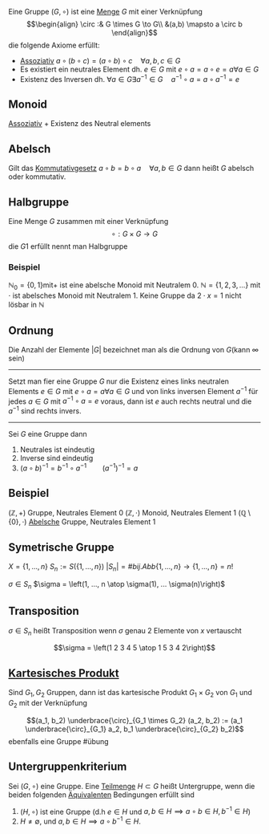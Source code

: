 Eine Gruppe $(G, \circ)$ ist eine [Menge](Mengen.md) $G$ mit einer Verknüpfung
$$\begin{align}
\circ :& G \times G \to G\\
&(a,b) \mapsto a \circ b
\end{align}$$
die folgende Axiome erfüllt:

- [Assoziativ](Assoziativgesetz.md) $a \circ (b \circ c) = (a\circ b) \circ c \quad \forall a, b, c  \in G$
- Es existiert ein neutrales Element dh. $e \in G$ mit $e \circ a = a\circ e =a \forall a \in G$
- Existenz des Inversen dh. $\forall a \in G \exists a^{-1} \in G\quad a^{-1} \circ a = a \circ a^{-1} = e$

## Monoid
[Assoziativ](Assoziativgesetz.md) + Existenz des Neutral elements

## Abelsch
Gilt das [Kommutativgesetz](Kommutativgesetz.md) $a \circ b = b \circ a\quad \forall a, b \in G$
dann heißt $G$ abelsch oder kommutativ.

## Halbgruppe
Eine Menge $G$ zusammen mit einer Verknüpfung
$$\circ : G \times G \to G$$
die $G1$ erfüllt nennt man Halbgruppe

### Beispiel
$\mathbb N_0 = \{0, 1\} \text{mit} +$ ist eine abelsche Monoid mit Neutralem 0.
$\mathbb N = \{1, 2, 3, ...\}$ mit $\cdot$ ist abelsches Monoid mit Neutralem 1. Keine Gruppe da $2 \cdot x = 1$ nicht lösbar in $\mathbb N$

## Ordnung
Die Anzahl der Elemente $|G|$ bezeichnet man als die Ordnung von $G$(kann $\infty$ sein)

---

Setzt man fier eine Gruppe $G$ nur die Existenz eines links neutralen Elements $e\in G$ mit $e\circ a = a \forall a\in G$ und von links inversen Element $a^{-1}$ für jedes $a\in G$ mit $a^{-1} \circ a =e$ voraus, dann ist $e$ auch rechts neutral und die $a^{-1}$ sind rechts invers.

---

Sei $G$ eine Gruppe dann
1. Neutrales ist eindeutig
2. Inverse sind eindeutig
3. $(a \circ b)^{-1} = b^{-1} \circ a^{-1} \qquad (a^{-1})^{-1} = a$

## Beispiel
$(\mathbb Z, +)$ Gruppe, Neutrales Element $0$
$(\mathbb Z, \cdot)$ Monoid, Neutrales Element 1
$(\mathbb Q\setminus \{0\}, \cdot)$ [Abelsche](#Abelsch) Gruppe, Neutrales Element 1

## Symetrische Gruppe
$X = \{1, ..., n\}$
$S_n := S(\{1, ..., n\})$
$|S_n| = \# bij. Abb \{1, ..., n\} \to \{1,...,n\} = n!$

$\sigma \in S_n$ $\sigma = \left(1, ..., n \atop \sigma(1), ... \sigma(n)\right)$

## Transposition
$\sigma \in S_n$ heißt Transposition wenn $\sigma$ genau $2$ Elemente von $x$ vertauscht

$$\sigma = \left(1 2 3 4 5 \atop 1 5 3 4 2\right)$$

## [Kartesisches Produkt](Kartesisches%20Produkt.md)

Sind $G_1, G_2$ Gruppen, dann ist das kartesische Produkt $G_1 \times G_2$ von $G_1$ und $G_2$ mit der Verknüpfung 

$$(a_1, b_2) \underbrace{\circ}_{G_1 \times G_2} (a_2, b_2) := (a_1 \underbrace{\circ}_{G_1} a_2, b_1 \underbrace{\circ}_{G_2} b_2)$$
ebenfalls eine Gruppe
#übung 

## Untergruppenkriterium
Sei $(G, \circ)$ eine Gruppe. Eine [Teilmenge](Teilmengen.md) $H \subset G$ heißt Untergruppe, wenn die beiden folgenden [Äquivalenten](Aussagen.md#Äquivalenz) Bedingungen erfüllt sind

1) $(H, \circ)$ ist eine Gruppe (d.h $e\in H$ und $a,b \in H \implies a\circ b \in H, b^{-1} \in H$)
2) $H \not = \emptyset$, und $a,b \in H \implies a \circ b^{-1} \in H$.


